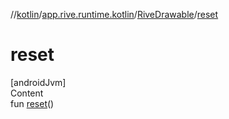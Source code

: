 //[kotlin](../../../index.md)/[app.rive.runtime.kotlin](../index.md)/[RiveDrawable](index.md)/[reset](reset.md)



# reset  
[androidJvm]  
Content  
fun [reset](reset.md)()  



